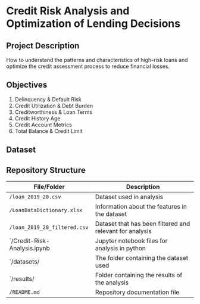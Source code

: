 # Credit Risk Analysis and Optimization of Lending Decisions

## Project Description
How to understand the patterns and characteristics of high-risk loans and optimize the credit assessment process to reduce financial losses.

## Objectives
1. Delinquency & Default Risk
2. Credit Utilization & Debt Burden
3. Creditworthiness & Loan Terms
4. Credit History Age
5. Credit Account Metrics
6. Total Balance & Credit Limit


## Dataset

## Repository Structure
| File/Folder                  | Description                                              |
|------------------------------|----------------------------------------------------------|
| `/loan_2019_20.csv`          | Dataset used in analysis                                 |
| `/LoanDataDictionary.xlsx`   | Information about the features in the dataset            |
| `/loan_2019_20_filtered.csv` | Dataset that has been filtered and relevant for analysis |
| `/Credit-Risk-Analysis.ipynb | Jupyter notebook files for analysis in python            |
| `/datasets/                  | The folder containing the dataset used                   |
| `/results/                   | Folder containing the results of the analysis            |
| `/README.md`                 | Repository documentation file                            |
